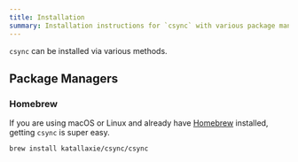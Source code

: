 ```yaml
---
title: Installation
summary: Installation instructions for `csync` with various package managers.
---
```


`csync` can be installed via various methods. 

## Package Managers

### Homebrew

If you are using macOS or Linux and already have [Homebrew](https://brew.sh/) installed, getting `csync` is super easy.

```bash
brew install katallaxie/csync/csync
```